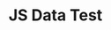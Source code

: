 ---
toc: true
comments: true
layout: post
title: JS Data Test
description: Link to the Javascript Test
courses: {compsci: {week: 3} }
type: hacks
---